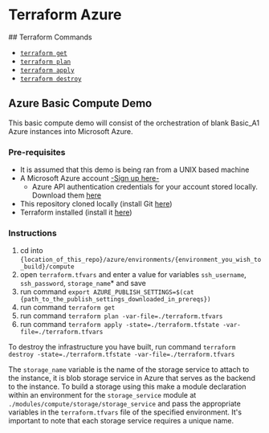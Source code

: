 # Terraform Azure

## Terraform Commands

* [`terraform get`](https://www.terraform.io/docs/commands/get.html)
* [`terraform plan`](https://www.terraform.io/docs/commands/plan.html)
* [`terraform apply`](https://www.terraform.io/docs/commands/apply.html)
* [`terraform destroy`](https://www.terraform.io/docs/commands/destroy.html)

## Azure Basic Compute Demo

This basic compute demo will consist of the orchestration of blank Basic_A1 Azure instances into Microsoft Azure.

### Pre-requisites

- It is assumed that this demo is being ran from a UNIX based machine
- A Microsoft Azure account [-Sign up here-](https://azure.microsoft.com/en-gb/free/)
  - Azure API authentication credentials for your account stored locally. Download them  [here](https://manage.windowsazure.com/publishsettings)
- This repository cloned locally (install Git [here](https://git-scm.com/book/en/v2/Getting-Started-Installing-Git))
- Terraform installed (install it [here](https://www.terraform.io/downloads.html))

### Instructions

1. cd into `{location_of_this_repo}/azure/environments/{environment_you_wish_to_build}/compute`
2. open `terraform.tfvars` and enter a value for variables `ssh_username`, `ssh_password`, `storage_name`* and save
3. run command `export AZURE_PUBLISH_SETTINGS=$(cat {path_to_the_publish_settings_downloaded_in_prereqs})`
4. run command `terraform get`  
5. run command `terraform plan -var-file=./terraform.tfvars`
6. run command `terraform apply -state=./terraform.tfstate -var-file=./terraform.tfvars`

To destroy the infrastructure you have built, run command `terraform destroy -state=./terraform.tfstate -var-file=./terraform.tfvars`

The `storage_name` variable is the name of the storage service to attach to the instance, it is blob storage service in Azure that serves as the backend to the instance. To build a storage using this make a module declaration within an environment for the `storage_service` module at `./modules/compute/storage/storage_service` and pass the appropriate variables in the `terraform.tfvars` file of the specified environment. It's important to note that each storage service requires a unique name.
